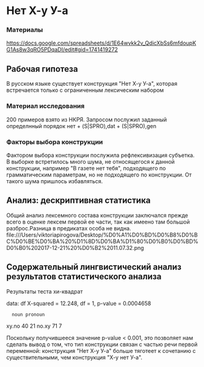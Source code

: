 # Нет Х-у У-а
### Материалы
https://docs.google.com/spreadsheets/d/1E64wvkk2v_QdicXbSs6mfdoupKG1As8w3qRO5PDqaDI/edit#gid=1741419272

## Рабочая гипотеза

В русском языке существует конструкция "Нет Х-у У-а", которая встречается только с ограниченным лексическим набором


### Материал исследования
200 примеров взято из НКРЯ. Запросом послужил заданный определнный порядок нет + (S|SPRO),dat + (S|SPRO),gen

### Факторы выбора конструкции
Фактором выбора конструкции послужила рефлексивизация субъетка. В выборке встретилось много шума, не относящегося к данной конструкции, например "В газете нет тебя", подходящего по грамматическим параметрам, но не подходящего по конструкции. От такого шума пришлось избавляться.

## Анализ: дескриптивная статистика
Общий анализ лексемного состава конструкции заключался прежде всего в оценке лексем первой ее части, так как имеено там большой разброс.Разница в предикатах особа не видна.
file:///Users/viktoriapirogova/Desktop/%D0%A1%D0%BD%D0%B8%D0%BC%D0%BE%D0%BA%20%D1%8D%D0%BA%D1%80%D0%B0%D0%BD%D0%B0%202017-12-21%20%D0%B2%2011.07.32.png


## Содержательный лингвистический анализ результатов статистического анализа
Результаты теста хи-квадрат

data:  df
X-squared = 12.248, df = 1, p-value = 0.0004658

      noun pronoun
xy.no   40      21
no.xy   71       7

Поскольку получившееся значение p-value < 0.001, это позволяет нам сделать вывод о том, что тип конструкции связан с частью речи первой переменной: конструкция "Нет Х-у У-а" больше тяготеет к сочетанию с существительными, чем конструкция "Х-у нет У-а".

